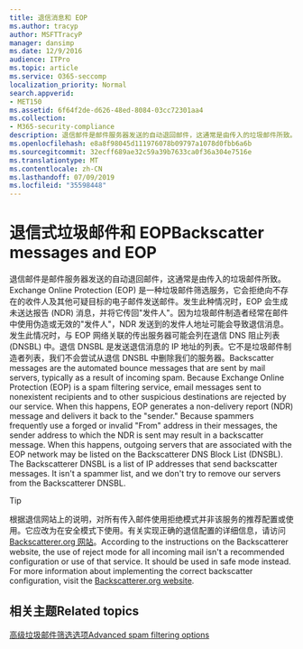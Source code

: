 ```yaml
---
title: 退信消息和 EOP
ms.author: tracyp
author: MSFTTracyP
manager: dansimp
ms.date: 12/9/2016
audience: ITPro
ms.topic: article
ms.service: O365-seccomp
localization_priority: Normal
search.appverid:
- MET150
ms.assetid: 6f64f2de-d626-48ed-8084-03cc72301aa4
ms.collection:
- M365-security-compliance
description: 退信邮件是邮件服务器发送的自动退回邮件，这通常是由传入的垃圾邮件所致。 退信 DNSBL 是发送退信消息的 IP 地址的列表。 它不是垃圾邮件制造者列表，我们不会尝试从退信 DNSBL 中删除我们的服务器。
ms.openlocfilehash: e8a8f98045d111976078b09797a1078d0fbb6a6b
ms.sourcegitcommit: 32ecff689ae32c59a39b7633ca0f36a304e7516e
ms.translationtype: MT
ms.contentlocale: zh-CN
ms.lasthandoff: 07/09/2019
ms.locfileid: "35598448"
---
```

# <a name="backscatter-messages-and-eop"></a><span data-ttu-id="9c589-105">退信式垃圾邮件和 EOP</span><span class="sxs-lookup"><span data-stu-id="9c589-105">Backscatter messages and EOP</span></span>

<span data-ttu-id="9c589-p102">退信邮件是邮件服务器发送的自动退回邮件，这通常是由传入的垃圾邮件所致。Exchange Online Protection (EOP) 是一种垃圾邮件筛选服务，它会拒绝向不存在的收件人及其他可疑目标的电子邮件发送邮件。发生此种情况时，EOP 会生成未送达报告 (NDR) 消息，并将它传回"发件人"。因为垃圾邮件制造者经常在邮件中使用伪造或无效的"发件人"，NDR 发送到的发件人地址可能会导致退信消息。发生此情况时，与 EOP 网络关联的传出服务器可能会列在退信 DNS 阻止列表 (DNSBL) 中。退信 DNSBL 是发送退信消息的 IP 地址的列表。它不是垃圾邮件制造者列表，我们不会尝试从退信 DNSBL 中删除我们的服务器。</span><span class="sxs-lookup"><span data-stu-id="9c589-p102">Backscatter messages are the automated bounce messages that are sent by mail servers, typically as a result of incoming spam. Because Exchange Online Protection (EOP) is a spam filtering service, email messages sent to nonexistent recipients and to other suspicious destinations are rejected by our service. When this happens, EOP generates a non-delivery report (NDR) message and delivers it back to the "sender." Because spammers frequently use a forged or invalid "From" address in their messages, the sender address to which the NDR is sent may result in a backscatter message. When this happens, outgoing servers that are associated with the EOP network may be listed on the Backscatterer DNS Block List (DNSBL). The Backscatterer DNSBL is a list of IP addresses that send backscatter messages. It isn't a spammer list, and we don't try to remove our servers from the Backscatterer DNSBL.</span></span> 
  
> [!TIP]
> <span data-ttu-id="9c589-p103">根据退信网站上的说明，对所有传入邮件使用拒绝模式并非该服务的推荐配置或使用。它应改为在安全模式下使用。有关实现正确的退信配置的详细信息，请访问 [Backscatterer.org 网站](http://www.backscatterer.org/?target=usage)。</span><span class="sxs-lookup"><span data-stu-id="9c589-p103">According to the instructions on the Backscatterer website, the use of reject mode for all incoming mail isn't a recommended configuration or use of that service. It should be used in safe mode instead. For more information about implementing the correct backscatter configuration, visit the [Backscatterer.org website](http://www.backscatterer.org/?target=usage).</span></span> 
  
## <a name="related-topics"></a><span data-ttu-id="9c589-116">相关主题</span><span class="sxs-lookup"><span data-stu-id="9c589-116">Related topics</span></span>
  
[<span data-ttu-id="9c589-117">高级垃圾邮件筛选选项</span><span class="sxs-lookup"><span data-stu-id="9c589-117">Advanced spam filtering  options</span></span>](advanced-spam-filtering-asf-options.md)
  

